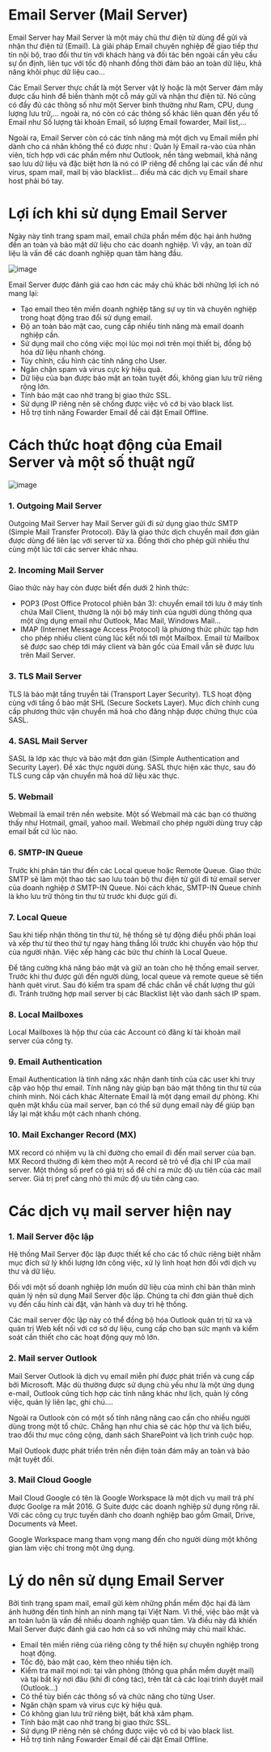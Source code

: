 # Email Server (Mail Server)

Email Server hay Mail Server là một  máy chủ thư điện tử dùng để gửi và nhận thư điện tử (Email). Là giải pháp Email chuyên nghiệp để giao tiếp thư tín nội bộ, trao đổi thư tín với khách hàng và đối tác bên ngoài cần yêu cầu sự ổn định, liên tục với tốc độ nhanh đồng thời đảm bảo an toàn dữ liệu, khả năng khôi phục dữ liệu cao…

Các Email Server thực chất là một Server vật lý hoặc là một Server đám mây được cấu hình để biến thành một cỗ máy gửi và nhận thư điện tử. Nó cũng có đầy đủ các thông số như một Server bình thường như Ram, CPU, dung lượng lưu trữ,… ngoài ra, nó còn có các thông số khác liên quan đến yếu tố Email như Số lượng tài khoản  Email, số lượng Email fowarder, Mail list,…

Ngoài ra, Email Server còn có các tính năng mà một dịch vụ Email miễn phí dành cho cá nhân không thể có được như : Quản lý Email ra-vào của nhân viên, tích hợp với các phần mềm như Outlook, nền tảng webmail, khả năng sao lưu dữ liệu và đặc biệt hơn là nó có IP riêng để chống lại các vấn đề như virus, spam mail, mail bị vào blacklist… điều mà các dịch vụ Email share host phải bó tay.

# Lợi ích khi sử dụng Email Server

Ngày này tình trang spam mail, email chứa phần mềm độc hại ảnh hưởng đến an toàn và bảo mật dữ liệu cho các doanh nghiệp. Vì vậy, an toàn dữ liệu là vấn đề các doanh nghiệp quan tâm hàng đầu.

![image](https://user-images.githubusercontent.com/111716161/190990470-49735f61-71df-4c0f-a50a-5b9e4beb4188.png)

Email Server được đánh giá cao hơn các máy chủ khác bởi những lợi ích nó mang lại:

- Tạo email theo tên miền doanh nghiệp tăng sự uy tín và chuyên nghiệp trong hoạt động trao đổi sử dụng email.
- Độ an toàn bảo mật cao, cung cấp nhiều tính năng mà email doanh nghiệp cần.
- Sử dụng mail cho công việc mọi lúc mọi nơi trên mọi thiết bị, đồng bộ hóa dữ liệu nhanh chóng.
- Tùy chỉnh, cấu hình các tính năng cho User.
- Ngăn chặn spam và virus cực kỳ hiệu quả.
- Dữ liệu của bạn được bảo mật an toàn tuyệt đối, không gian lưu trữ riêng rộng lớn.
- Tính bảo mật cao nhờ trang bị giao thức SSL.
- Sử dụng IP riêng nên sẽ chống được việc vô cớ bị vào black list.
- Hỗ trợ tính năng Fowarder Email để cài đặt Email Offline.

# Cách thức hoạt động của Email Server và một số thuật ngữ

![image](https://user-images.githubusercontent.com/111716161/190990648-3f2e0e09-bc07-4519-a834-1e4fbdffd2cb.png)

### 1. Outgoing Mail Server

Outgoing Mail Server hay Mail Server gửi đi sử dụng giao thức SMTP (Simple Mail Transfer Protocol). Đây là giao thức dịch chuyển mail đơn giản được dùng để liên lạc với server từ xa. Đồng thời cho phép gửi nhiều thư cùng một lúc tới các server khác nhau.

### 2. Incoming Mail Server 

Giao thức này hay còn được biết đến dưới 2 hình thức:

- POP3 (Post Office Protocol phiên bản 3): chuyển email tới lưu ở máy tính chứa Mail Client, thường là nội bộ máy tính của người dùng thông qua một ứng dụng email như Outlook, Mac Mail, Windows Mail…
- IMAP (Internet Message Access Protocol) là phương thức phức tạp hơn cho phép nhiều client cùng lúc kết nối tới một Mailbox. Email từ Mailbox sẽ được sao chép tới máy client và bản gốc của Email vẫn sẽ được lưu trên Mail Server.

### 3. TLS Mail Server

TLS là bảo mật tầng truyền tải (Transport Layer Security). TLS hoạt động cùng với tầng ổ bảo mật SHL (Secure Sockets Layer). Mục đích chính cung cấp phương thức vận chuyển mã hoá cho đăng nhập được chứng thực của SASL.

### 4. SASL Mail Server 

SASL là lớp xác thực và bảo mật đơn giản (Simple Authentication and Security Layer). Để xác thực người dùng. SASL thực hiện xác thực, sau đó TLS cung cấp vận chuyển mã hoá dữ liệu xác thực.

### 5. Webmail

Webmail là email trên nền website. Một số Webmail mà các bạn có thường thấy như Hotmail, gmail, yahoo mail. Webmail cho phép người dùng truy cập email bất cứ lúc nào.

### 6. SMTP-IN Queue 

Trước khi phân tán thư đến các Local queue hoặc Remote Queue. Giao thức SMTP sẽ làm một thao tác sao lưu toàn bộ thư điện tử gửi đi từ email server của doanh nghiệp ở SMTP-IN Queue. Nói cách khác, SMTP-IN Queue chính là kho lưu trữ thông tin thư từ trước khi được gửi đi.

### 7. Local Queue

Sau khi tiếp nhận thông tin thư từ, hệ thống sẽ tự động điều phối phân loại và xếp thư từ theo thứ tự ngay hàng thẳng lối trước khi chuyến vào hộp thư của người nhận. Việc xếp hàng các bức thư chính là Local Queue.

Để tăng cường khả năng bảo mật và giữ an toàn cho hệ thống email server. Trước khi thư được gửi đến người dùng, local queue và remote queue sẽ tiến hành quét virut. Sau đó kiểm tra spam để chắc chắn về chất lượng thư gửi đi. Tránh trường hợp mail server bị các Blacklist liệt vào danh sách IP spam.

### 8. Local Mailboxes

Local Mailboxes là hộp thư của các Account có đăng kí tài khoản mail server của công ty.

### 9. Email Authentication

Email Authentication là tính năng xác nhận danh tính của các user khi truy cập vào hộp thư email. Tính năng này giúp bạn bảo mật thông tin thư từ của chính mình. Nói cách khác Alternate Email là một dạng email dự phòng. Khi quên mật khẩu của mail server, bạn có thể sử dụng email này để giúp bạn lấy lại mật khẩu một cách nhanh chóng.

### 10. Mail Exchanger Record (MX)

MX record có nhiệm vụ là chỉ đường cho email đi đến mail server của bạn. MX Record thường đi kèm theo một A record sẽ trỏ về địa chỉ IP của mail server. Một thông số pref có giá trị số để chỉ ra mức độ ưu tiên của các mail server. Giá trị pref càng nhỏ thì mức độ ưu tiên càng cao.

# Các dịch vụ mail server hiện nay

### 1. Mail Server độc lập

Hệ thống Mail Server độc lập được thiết kế cho các tổ chức riêng biệt nhằm mục đích sử lý khối lượng lớn công việc, xử lý linh hoạt hơn đối với dịch vụ thư và dữ liệu.

Đối với một số doanh nghiệp lớn muốn dữ liệu của mình chỉ bản thân mình quản lý nên sử dụng Mail Server độc lập. Chúng ta chỉ đơn giản thuê dịch vụ đến cấu hình cài đặt, vận hành và duy trì hệ thống.

Các mail server độc lập này có thể đồng bộ hóa Outlook quản trị từ xa và quản trị Web kết nối với cơ sở dự liệu, cung cấp cho bạn sức mạnh và kiểm soát cần thiết cho các hoạt động quy mô lớn.

### 2. Mail server Outlook

Mail Server Outlook là dịch vụ email miễn phí được phát triển và cung cấp bởi Microsoft. Mặc dù thường được sử dụng chủ yếu như là một ứng dụng e-mail, Outlook cũng tích hợp các tính năng khác như lịch, quản lý công việc, quản lý liên lạc, ghi chú….

Ngoài ra Outlook còn có một số tính năng nâng cao cần cho nhiều người dùng trong một tổ chức. Chẳng hạn như chia sẻ các hộp thư và lịch biểu, trao đổi thư mục công cộng, danh sách SharePoint và lịch trình cuộc họp.

Mail Outlook được phát triển trên nền điện toán đám mây an toàn và bảo mật tuyệt đối.

### 3. Mail Cloud Google

Mail Cloud Google có tên là Google Workspace là một dịch vụ mail trả phí được Goolge ra mắt 2016. G Suite được các doanh nghiệp sử dụng rộng rãi. Với các công cụ trực tuyến dành cho doanh nghiệp bao gồm Gmail, Drive, Documents và Meet.

Google Workspace mang tham vọng mang đến cho người dùng một không gian làm việc chỉ trong một ứng dụng.

# Lý do nên sử dụng Email Server

Bởi tình trạng spam mail, email gửi kèm những phần mềm độc hại đã làm ảnh hưởng đến tình hình an ninh mạng tại Việt Nam. Vì thế, việc bảo mật và an toàn luôn là vấn đề nhiều doanh nghiệp quan tâm. Và điều này đã khiến Mail Server được đánh giá cao hơn cả so với những máy chủ mail khác.

- Email tên miền riêng của riêng công ty thể hiện sự chuyên nghiệp trong hoạt động.
- Tốc độ, bảo mật cao, kèm theo nhiều tiện ích.
- Kiểm tra mail mọi nơi: tại văn phòng (thông qua phần mềm duyệt mail) và tại bất kỳ nơi đâu (khi đi công tác), trên tất cả các loại trình duyệt mail (Outlook…)
- Có thể tùy biến các thông số và chức năng cho từng User.
- Ngăn chặn spam và virus cực kỳ hiệu quả.
- Có không gian lưu trữ riêng biệt, bất khả xâm phạm.
- Tính bảo mật cao nhờ trang bị giao thức SSL.
- Sử dụng IP riêng nên sẽ chống được việc vô cớ bị vào black list.
- Hỗ trợ tính năng Fowarder Email để cài đặt Email Offline.
